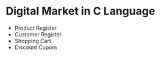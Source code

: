 # Digital Market in C Language

- Product Register
- Customer Register
- Shopping Cart
- Discount Cupom
